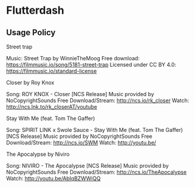 # Flutterdash

## Usage Policy

Street trap

Music: Street Trap by WinnieTheMoog
Free download: https://filmmusic.io/song/5181-street-trap
Licensed under CC BY 4.0: https://filmmusic.io/standard-license

Closer by Roy Knox

Song: ROY KNOX - Closer [NCS Release] Music provided by NoCopyrightSounds Free Download/Stream: http://ncs.io/rk_closer Watch: 
http://ncs.lnk.to/rk_closerAT/youtube

Stay With Me (feat. Tom The Gaffer)

Song: SPIRIT LINK x Swole Sauce - Stay With Me (feat. Tom The Gaffer) [NCS Release] Music provided by NoCopyrightSounds 
Free Download/Stream: http://ncs.io/SWM 
Watch: http://youtu.be/

The Apocalypse by Niviro

Song: NIVIRO - The Apocalypse [NCS Release]
Music provided by NoCopyrightSounds
Free Download/Stream: http://ncs.io/TheApocalypse
Watch: http://youtu.be/AbIqBZWWiQQ
